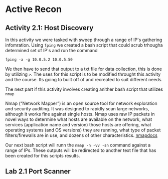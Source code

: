 # Active Recon


## Activity 2.1: Host Discovery
In this activity we were tasked with sweep through a range of IP's gathering infomration. Using `fping` we created a bash script that could scrub trhougha determined set of IP's and run the command

`fping -a -g 10.0.5.2 10.0.5.50`

We then have to send that output to a txt file for data collection, this is done by utilizing `>`. The uses for this script is to be modified throught this activity and the course. Its going to built off of and recreated to suit different needs.

The next part if this activity involves creating anither bash script that utilizes `nmap`


Nmap (“Network Mapper”) is an open source tool for network exploration and security auditing. It was designed to rapidly scan large networks, although it works fine against single hosts. Nmap uses raw IP packets in novel ways to determine what hosts are available on the network, what services (application name and version) those hosts are offering, what operating systems (and OS versions) they are running, what type of packet filters/firewalls are in use, and dozens of other characteristics. [nmapdocs](https://nmap.org/book/man.html#man-description)


Our next bash script will runn the `nmap -n -vv -sn` command against a range of IPs. These outputs will be redirected to another text file that has been created for this scripts results.



## Lab 2.1 Port Scanner

